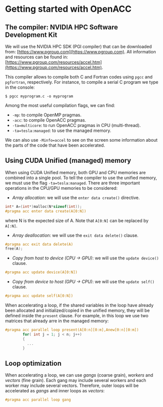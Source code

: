 # Getting started with OpenACC

## The compiler: NVIDIA HPC Software Development Kit

We will use the NVIDIA HPC SDK (PGI compiler) that can be downloaded from: [https://www.pgroup.com](https://www.pgroup.com). All information and resources can be found in: [https://www.pgroup.com/resources/accel.htm](https://www.pgroup.com/resources/accel.htm).

This compiler allows to compile both C and Fortran codes using ```pgcc``` and ```pgfortran```, respectively. For instance, to compile a serial C program we type in the console:

```
$ pgcc myprogram.c -o myprogram
```

Among the most useful compilation flags, we can find:

- ```-mp```: to compile OpenMP pragmas.
- ```-acc```: to compile OpenACC pragmas.
- ```-ta=multicore```: to run OpenACC pragmas in CPU (multi-thread).
- ```-ta=tesla:managed```: to use the managed memory.

We can also use  ```-Minfo=accel``` to see on the screen some information about the parts of the code that have been accelerated.

## Using CUDA Unified (managed) memory

When using CUDA Unified memory, both GPU and CPU memories are combined into a single pool. To tell the compiler to use the unified memory, we must use the flag ```-ta=tesla:managed```. There are three important operations in the CPU/GPU memories to be considered:

- *Array allocation*: we will use the ```enter data create()``` directive.
```c
int* A=(int*)malloc(N*sizeof(int));
#pragma acc enter data create(A[0:N])
```
where N is the expected size of A. Note that ```A[0:N]``` can be replaced by ```A[:N]```.

- *Array deallocation*: we will use the ```exit data delete()``` clause.
```c
#pragma acc exit data delete(A)
free(A);
```

- *Copy from host to device (CPU -> GPU)*: we will use the ```update device()``` clause.
```c
#pragma acc update device(A[0:N])
```

- *Copy from device to host (GPU -> CPU)*: we will use the ```update self()``` clause.
```c
#pragma acc update self(A[0:N])
```

When accelerating a loop, if the shared variables in the loop have already been allocated and initialized/copied in the unified memory, they will be defined inside the ```present``` clause. For example, in this loop we use two matrices that already arre in the managed memory:
```c
#pragma acc parallel loop present(A[0:n][0:m],Anew[0:n][0:m])  
        for( int j = 1; j < n; j++)
        { 
          ...
        }
```
## Loop optimization

When accelerating a loop, we can use *gangs* (coarse grain), *workers* and *vectors* (fine grain). Each gang may include several workers and each worker may include several vectors. Therefore, outer loops will be accelerated as *gangs* and inner loops as *vectors*:
```c
#pragma acc parallel loop gang
```

